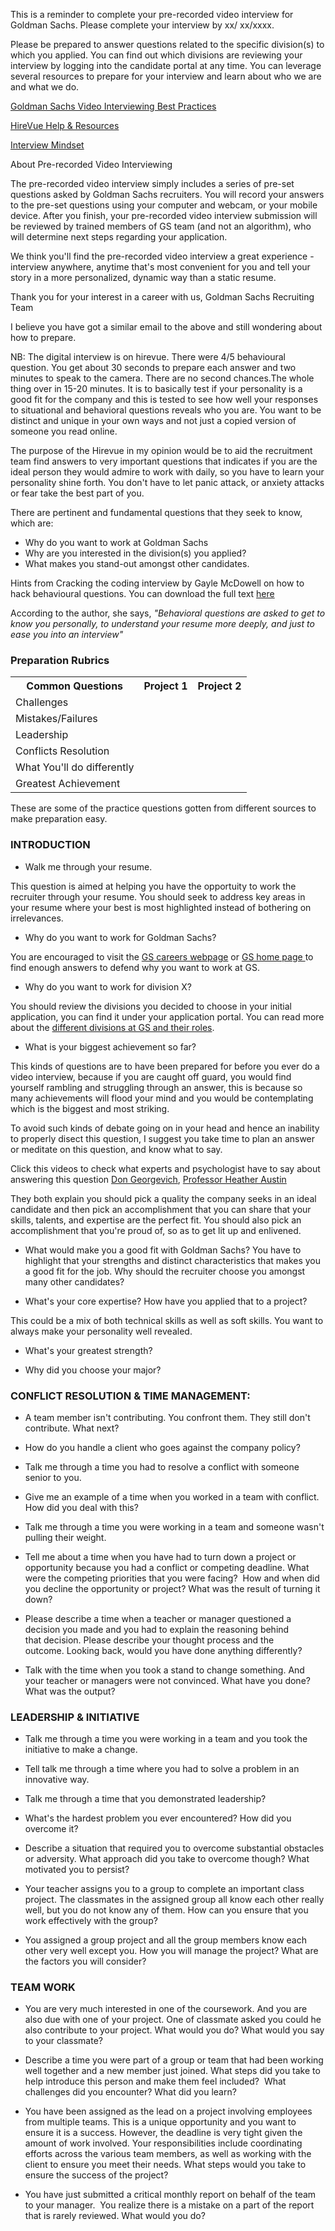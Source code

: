 This is a reminder to complete your pre-recorded video interview for Goldman Sachs. Please complete your interview by xx/ xx/xxxx.
 
Please be prepared to answer questions related to the specific division(s) to which you applied. You can find out which divisions are reviewing your interview by logging into the candidate portal at any time. You can leverage several resources to prepare for your interview and learn about who we are and what we do.

[Goldman Sachs Video Interviewing Best Practices](https://www.goldmansachs.com/careers/blog/posts/goldman-sachs-video-interviewing.html)

[HireVue Help & Resources](https://hirevuesupport.zendesk.com/hc/en-us)

[Interview Mindset](https://www.mequilibrium.com/gsrecruiting/)


About Pre-recorded Video Interviewing

The pre-recorded video interview simply includes a series of pre-set questions asked by Goldman Sachs recruiters. You will record your answers to the pre-set questions using your computer and webcam, or your mobile device. After you finish, your pre-recorded video interview submission will be reviewed by trained members of GS team (and not an algorithm), who will determine next steps regarding your application.

We think you'll find the pre-recorded video interview a great experience - interview anywhere, anytime that's most convenient for you and tell your story in a more personalized, dynamic way than a static resume.

Thank you for your interest in a career with us,
Goldman Sachs Recruiting Team

I believe you have got a similar email to the above and still wondering about how to prepare.

NB: The digital interview is on hirevue. There were 4/5 behavioural question. You get about 30 seconds to prepare each answer and two minutes to speak to the camera. There are no second chances.The whole thing over in 15-20 minutes. It is to basically test if your personality is a good fit for the company and this is tested to see how well your responses to situational and behavioral questions reveals who you are. You want to be distinct and unique in your own ways and not just a copied version of someone you read online.

The purpose of the Hirevue in my opinion would be to aid the recruitment team find answers to very important questions that indicates if you are the ideal person they would admire to work with daily, so you have to learn your personality shine forth. You don't have to let panic attack, or anxiety attacks or fear take the best part of you. 

There are pertinent and fundamental questions that they seek to know, which are:
* Why do you want to work at Goldman Sachs
* Why are you interested in the division(s) you applied?
* What makes you stand-out amongst other candidates.

Hints from Cracking the coding interview by Gayle McDowell on how to hack behavioural questions. You can download the full text [here](http://ahmed-badawy.com/blog/wp-content/uploads/2018/10/Cracking-the-Coding-Interview-6th-Edition-189-Programming-Questions-and-Solutions.pdf)

According to the author, she says, _"Behavioral questions are asked to get to know you personally, to understand your resume more deeply, and just to ease you into an interview"_ 

<html>
<head>

</head>
<body>

<h3>Preparation Rubrics</h3>

<table>
  <tr>
    <th>Common Questions</th>
    <th>Project 1</th>
    <th>Project 2</th>
  </tr>
  <tr>
    <td>Challenges </td>
    <td> </td>
    <td> </td>
  </tr>
  <tr>
    <td>Mistakes/Failures</td>
    <td> </td>
    <td> </td>
  </tr>
  <tr>
    <td>Leadership</td>
    <td> </td>
    <td> </td>
  </tr>
  <tr>
    <td>Conflicts Resolution</td>
    <td> </td>
    <td></td>
  </tr>
  <tr>
    <td>What You'll do differently</td>
    <td> </td>
    <td></td>
  </tr>
  <tr>
    <td>Greatest Achievement</td>
    <td> </td>
    <td></td>
  </tr>
</table>

</body>
</html>

These are some of the practice questions gotten from different sources to make preparation easy.

### INTRODUCTION

* Walk me through your resume.

This question is aimed at helping you have the opportuity to work the recruiter through your resume. You should seek to address key areas in your resume where your best is most highlighted instead of bothering on irrelevances.

* Why do you want to work for Goldman Sachs?

You are encouraged to visit the [GS careers webpage](https://www.goldmansachs.com/careers/blog/index.html) or [GS home page ](https://www.goldmansachs.com/index.html) to find enough answers to defend why you want to work at GS.


* Why do you want to work for division X?

You should review the divisions you decided to choose in your initial application, you can find it under your application portal. You can read more about the [different divisions at GS and their roles](https://www.goldmansachs.com/careers/divisions/index.html).

* What is your biggest achievement so far?

This kinds of questions are to have been prepared for before you ever do a video interview, because if you are caught off guard, you would find yourself rambling and struggling through an answer, this is because so many achievements will flood your mind and you would be contemplating which is the biggest and most striking.

To avoid such kinds of debate going on in your head and hence an inability to properly disect this question, I suggest you take time to plan an answer or meditate on this question, and know what to say.

Click this videos to check what experts and psychologist have to say about answering this question [Don Georgevich](https://www.youtube.com/watch?v=t4Ltzt7K7RE), [Professor Heather Austin](https://www.youtube.com/watch?v=4fGI96GY3H0) 

They both explain you should pick a quality the company seeks in an ideal candidate and then pick an accomplishment that you can share that your skills, talents, and expertise are the perfect fit. You should also pick an accomplishment that you're proud of, so as to get lit up and enlivened.


* What would make you a good fit with Goldman Sachs?
 You have to highlight that your strengths and distinct characteristics that makes you a good fit for the job. Why should the recruiter choose you amongst many other candidates?

* What's your core expertise? How have you applied that to a project?

This could be a mix of both technical skills as well as soft skills. You want to always make your personality well revealed.

* What's your greatest strength?

* Why did you choose your major?


### CONFLICT RESOLUTION & TIME MANAGEMENT:

* A team member isn't contributing. You confront them. They still don't contribute. What next?

* How do you handle a client who goes against the company policy?

* Talk me through a time you had to resolve a conflict with someone senior to you.

* Give me an example of a time when you worked in a team with conflict. How did you deal with this? 

* Talk me through a time you were working in a team and someone wasn't pulling their weight.

* Tell me about a time when you have had to turn down a project or opportunity because you had a conflict or competing deadline. What were the competing priorities that you were facing?  How and when did you decline the opportunity or project? What was the result of turning it down?

* Please describe a time when a teacher or manager questioned a decision you made and you had to explain the reasoning behind that decision. Please describe your thought process and the outcome. Looking back, would you have done anything differently?

* Talk with the time when you took a stand to change something. And your teacher or managers were not convinced. What have you done? What was the output?

### LEADERSHIP & INITIATIVE

* Talk me through a time you were working in a team and you took the initiative to make a change.

* Tell talk me through a time where you had to solve a problem in an innovative way.  

* Talk me through a time that you demonstrated leadership? 
 
* What's the hardest problem you ever encountered? How did you overcome it?

* Describe a situation that required you to overcome substantial obstacles or adversity. What approach did you take to overcome though? What motivated you to persist? 

* Your teacher assigns you to a group to complete an important class project. The classmates in the assigned group all know each other really well, but you do not know any of them. How can you ensure that you work effectively with the group?  

* You assigned a group project and all the group members know each other very well except you. How you will manage the project? What are the factors you will consider?

### TEAM WORK

* You are very much interested in one of the coursework. And you are also due with one of your project. One of classmate asked you could he also contribute to your project. What would you do? What would you say to your classmate?

* Describe a time you were part of a group or team that had been working well together and a new member just joined. What steps did you take to help introduce this person and make them feel included?  What challenges did you encounter? What did you learn?

* You have been assigned as the lead on a project involving employees from multiple teams. This is a unique opportunity and you want to ensure it is a success. However, the deadline is very tight given the amount of work involved. Your responsibilities include coordinating efforts across the various team members, as well as working with the client to ensure you meet their needs. What steps would you take to ensure the success of the project? 

* You have just submitted a critical monthly report on behalf of the team to your manager.  You realize there is a mistake on a part of the report that is rarely reviewed. What would you do? 
